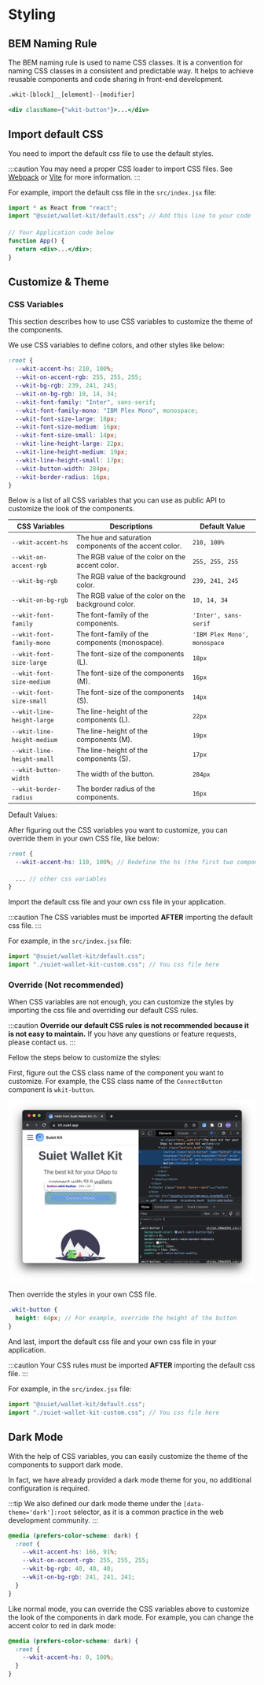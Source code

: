 # Styling

## BEM Naming Rule

The BEM naming rule is used to name CSS classes. It is a convention for naming CSS classes in a consistent and predictable way. It helps to achieve reusable components and code sharing in front-end development.

```txt
.wkit-[block]__[element]--[modifier]
```

```jsx
<div className={"wkit-button"}>...</div>
```

## Import default CSS

You need to import the default css file to use the default styles.

:::caution
You may need a proper CSS loader to import CSS files. See [Webpack](https://webpack.js.org/loaders/css-loader/) or [Vite](https://vitejs.dev/guide/features.html#css) for more information.
:::

For example, import the default css file in the `src/index.jsx` file:

```jsx title="src/index.jsx"
import * as React from "react";
import "@suiet/wallet-kit/default.css"; // Add this line to your code

// Your Application code below
function App() {
  return <div>...</div>;
}
```

## Customize & Theme

### CSS Variables

This section describes how to use CSS variables to customize the theme of the components.

We use CSS variables to define colors, and other styles like below:

```css
:root {
  --wkit-accent-hs: 210, 100%;
  --wkit-on-accent-rgb: 255, 255, 255;
  --wkit-bg-rgb: 239, 241, 245;
  --wkit-on-bg-rgb: 10, 14, 34;
  --wkit-font-family: "Inter", sans-serif;
  --wkit-font-family-mono: "IBM Plex Mono", monospace;
  --wkit-font-size-large: 18px;
  --wkit-font-size-medium: 16px;
  --wkit-font-size-small: 14px;
  --wkit-line-height-large: 22px;
  --wkit-line-height-medium: 19px;
  --wkit-line-height-small: 17px;
  --wkit-button-width: 284px;
  --wkit-border-radius: 16px;
}
```

Below is a list of all CSS variables that you can use as public API to customize the look of the components.

| CSS Variables               | Descriptions                                           | Default Value                |
| --------------------------- | ------------------------------------------------------ | ---------------------------- |
| `--wkit-accent-hs`          | The hue and saturation components of the accent color. | `210, 100%`                  |
| `--wkit-on-accent-rgb`      | The RGB value of the color on the accent color.        | `255, 255, 255`              |
| `--wkit-bg-rgb`             | The RGB value of the background color.                 | `239, 241, 245`              |
| `--wkit-on-bg-rgb`          | The RGB value of the color on the background color.    | `10, 14, 34`                 |
| `--wkit-font-family`        | The font-family of the components.                     | `'Inter', sans-serif`        |
| `--wkit-font-family-mono`   | The font-family of the components (monospace).         | `'IBM Plex Mono', monospace` |
| `--wkit-font-size-large`    | The font-size of the components (L).                   | `18px`                       |
| `--wkit-font-size-medium`   | The font-size of the components (M).                   | `16px`                       |
| `--wkit-font-size-small`    | The font-size of the components (S).                   | `14px`                       |
| `--wkit-line-height-large`  | The line-height of the components (L).                 | `22px`                       |
| `--wkit-line-height-medium` | The line-height of the components (M).                 | `19px`                       |
| `--wkit-line-height-small`  | The line-height of the components (S).                 | `17px`                       |
| `--wkit-button-width`       | The width of the button.                               | `284px`                      |
| `--wkit-border-radius`      | The border radius of the components.                   | `16px`                       |

Default Values:

After figuring out the CSS variables you want to customize, you can override them in your own CSS file, like below:

```scss title="./suiet-wallet-kit-custom.css"
:root {
  --wkit-accent-hs: 110, 100%; // Redefine the hs (the first two components of hsl) of the accent color

  ... // other css variables
}
```

Import the default css file and your own css file in your application.

:::caution
The CSS variables must be imported **AFTER** importing the default css file.
:::

For example, in the `src/index.jsx` file:

```jsx title="src/index.jsx"
import "@suiet/wallet-kit/default.css";
import "./suiet-wallet-kit-custom.css"; // You css file here
```

### Override (Not recommended)

When CSS variables are not enough, you can customize the styles by importing the css file and overriding our default CSS rules.

:::caution
**Override our default CSS rules is not recommended because it is not easy to maintain.** If you have any questions or feature requests, please contact us.
:::

Fellow the steps below to customize the styles:

First, figure out the CSS class name of the component you want to customize. For example, the CSS class name of the `ConnectButton` component is `wkit-button`.

![customize-css-instruction](../../static/img/customize-css-instruction.png)

Then override the styles in your own CSS file.

```scss title="./suiet-wallet-kit-custom.css"
.wkit-button {
  height: 64px; // For example, override the height of the button
}
```

And last, import the default css file and your own css file in your application.

:::caution
Your CSS rules must be imported **AFTER** importing the default css file.
:::

For example, in the `src/index.jsx` file:

```jsx title="src/index.jsx"
import "@suiet/wallet-kit/default.css";
import "./suiet-wallet-kit-custom.css"; // You css file here
```

## Dark Mode

With the help of CSS variables, you can easily customize the theme of the components to support dark mode.

In fact, we have already provided a dark mode theme for you, no additional configuration is required.

:::tip
We also defined our dark mode theme under the `[data-theme='dark']:root` selector, as it is a common practice in the web development community.
:::

```scss
@media (prefers-color-scheme: dark) {
  :root {
    --wkit-accent-hs: 166, 91%;
    --wkit-on-accent-rgb: 255, 255, 255;
    --wkit-bg-rgb: 40, 40, 40;
    --wkit-on-bg-rgb: 241, 241, 241;
  }
}
```

Like normal mode, you can override the CSS variables above to customize the look of the components in dark mode. For example, you can change the accent color to red in dark mode:

```scss
@media (prefers-color-scheme: dark) {
  :root {
    --wkit-accent-hs: 0, 100%;
  }
}
```
